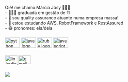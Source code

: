 <p align="left">Oiê! me chamo Márcia Jôsy 👩🏻‍💻<br>- 👩🏻‍🎓 graduada em gestão de TI<br>- 🔭 sou quality assurance atuante numa empresa massa!<br>- 🌱 estou estudando AWS, RobotFramework e RestAssured<br>- 😄 pronomes: ela/dela</p>

###

<div align="left">
  <img src="https://cdn.jsdelivr.net/gh/devicons/devicon/icons/python/python-original.svg" height="33" width="49" alt="python logo"  />
  <img src="https://cdn.jsdelivr.net/gh/devicons/devicon/icons/java/java-original.svg" height="33" width="49" alt="java logo"  />
  <img src="https://cdn.jsdelivr.net/gh/devicons/devicon/icons/ruby/ruby-original.svg" height="33" width="49" alt="ruby logo"  />
  <img src="https://cdn.jsdelivr.net/gh/devicons/devicon/icons/javascript/javascript-original.svg" height="33" width="49" alt="javascript logo"  />
</div>

###

<div align="left">
  <a href="https://www.linkedin.com/in/marciajosy/" target="_blank">
    <img src="https://raw.githubusercontent.com/maurodesouza/profile-readme-generator/master/src/assets/icons/social/linkedin/default.svg" width="40" height="28" alt="linkedin logo"  />
  </a>
  <a href="malito:marciajosyss@gmail.com" target="_blank">
    <img src="https://raw.githubusercontent.com/maurodesouza/profile-readme-generator/master/src/assets/icons/social/gmail/default.svg" width="40" height="28" alt="gmail logo"  />
  </a>
</div>

###

<div align="left">
  <img src="https://visitor-badge.laobi.icu/badge?page_id=marciajosy.marciajosy&"  />
</div>

###
